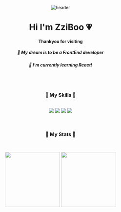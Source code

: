 <div align="center"> 


![header](https://capsule-render.vercel.app/api?type=wave&&color=FFC468&height=200&section=header&fontSize=80&&animation=fadeIn&fontColor=FDF7FF)



<h1>Hi I'm ZziBoo 💗</h1>
<h4>Thankyou for visiting</h4>
<h5>🌵 My dream is to be a FrontEnd developer</h5>
<h5>🌱 I'm currently learning React!</h5>

<br>
<br>


<h3>🍓 My Skills 🍓 </h3> <br>
	
<img src="https://img.shields.io/badge/HTML5-FF7052?style=flat&logo=HTML5&logoColor=white"/>
	<img src="https://img.shields.io/badge/CSS3-52AAFF?style=flat&logo=CSS3&logoColor=white"/>
	<img src="https://img.shields.io/badge/JavaScript-FFAB00?style=flat&logo=JavaScript&logoColor=white"/>
	<img src="https://img.shields.io/badge/React-54C6FC?style=flat&logo=React&logoColor=white"/>

<br>
<br>
<br>

<h3>🍍 My Stats 🍍</h3> <br>	



<p>
  <img height="180em" src="https://github-readme-stats.vercel.app/api?username=ZziBooOooo&show_icons=true&include_all_commits=true&&title_color=9CC182&icon_color=F9AD5C&count_private=true">
  <img height="180em" src="https://github-readme-stats.vercel.app/api/top-langs/?username=ZziBooOooo&layout=compact&title_color=9CC182&theme=vue">
</p>
</div>
